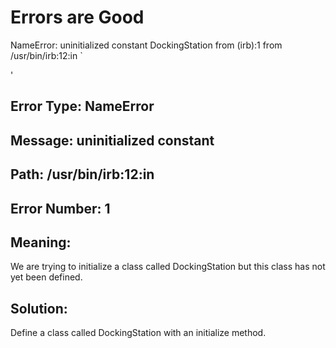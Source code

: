 # Errors are Good

NameError: uninitialized constant DockingStation
	from (irb):1
	from /usr/bin/irb:12:in `<main>'


## Error Type: NameError
## Message: uninitialized constant
## Path: /usr/bin/irb:12:in
## Error Number: 1

## Meaning:

We are trying to initialize a class called DockingStation but this class has not yet been defined.


## Solution:
	
Define a class called DockingStation with an initialize method.
